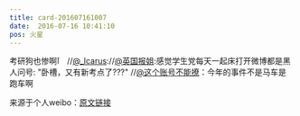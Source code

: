 ```yaml
---
title: card-201607161007
date:  2016-07-16 10:41:10
pos: 火星
---
```

考研狗也惨啊<span class="url-icon"><img alt=[泪] src="https://h5.sinaimg.cn/m/emoticon/icon/default/d_lei-4cdf6ee412.png" style="width:1em; height:1em;" /></span> //<a href='/n/_Icarus'>@_Icarus</a>://<a href='/n/英国报姐'>@英国报姐</a>:感觉学生党每天一起床打开微博都是黑人问号: &quot;卧槽，又有新考点了???&quot; //<a href='/n/这个账号不能撩'>@这个账号不能撩</a>：今年的事件不是马车是跑车啊

来源于个人weibo：[原文链接](https://m.weibo.cn/status/DF2CmFe0D?mblogid=DF2CmFe0D)
